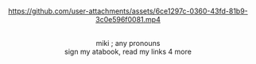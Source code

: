 <div align="center">

<br>



<https://github.com/user-attachments/assets/6ce1297c-0360-43fd-81b9-3c0e596f0081.mp4>


<br>
miki ; any pronouns
<br>
sign my atabook, read my links 4 more
<br>
<br>
